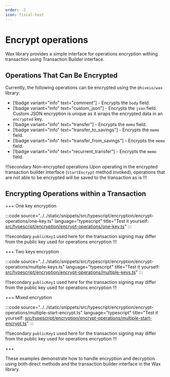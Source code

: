 ```yaml
---
order: -2
icon: fiscal-host
---
```


# Encrypt operations

Wax library provides a simple interface for operations encryption withing transaction using Transaction Builder interface.

## Operations That Can Be Encrypted

Currently, the following operations can be encrypted using the `@hiveio/wax` library:

- [!badge variant="info" text="comment"] - Encrypts the `body` field.
- [!badge variant="info" text="custom_json"] - Encrypts the `json` field. Custom JSON encryption is unique as it wraps the encrypted data in an `encrypted` key.
- [!badge variant="info" text="transfer"] - Encrypts the `memo` field.
- [!badge variant="info" text="transfer_to_savings"] - Encrypts the `memo` field.
- [!badge variant="info" text="transfer_from_savings"] - Encrypts the `memo` field.
- [!badge variant="info" text="recurrent_transfer"] - Encrypts the `memo` field.

!!!secondary Non-encrypted operations
Upon operating in the encrypted transaction builder interface (`startEncrypt` method invoked), operations that are not able to be encrypted will be saved to the transaction as is
!!!

## Encrypting Operations within a Transaction

+++ One key encryption

:::code source="../../static/snippets/src/typescript/encryption/encrypt-operations/one-key.ts" language="typescript" title="Test it yourself: [src/typescript/encryption/encrypt-operations/one-key.ts](https://stackblitz.com/github/mtyszczak/hive-docs-snippets?file=src%2Ftypescript%2Fencryption%2Fencrypt-operations%2Fone-key.ts)" :::

!!!secondary
`publicKey1` used here for the transaction signing may differ from the public key used for operations encryption
!!!

+++ Two keys encryption

:::code source="../../static/snippets/src/typescript/encryption/encrypt-operations/multiple-keys.ts" language="typescript" title="Test it yourself: [src/typescript/encryption/encrypt-operations/multiple-keys.ts](https://stackblitz.com/github/mtyszczak/hive-docs-snippets?file=src%2Ftypescript%2Fencryption%2Fencrypt-operations%2Fmultiple-keys.ts)" :::

!!!secondary
`publicKey1` used here for the transaction signing may differ from the public key used for operations encryption
!!!

+++ Mixed encryption

:::code source="../../static/snippets/src/typescript/encryption/encrypt-operations/multiple-start-encrypt.ts" language="typescript" title="Test it yourself: [src/typescript/encryption/encrypt-operations/multiple-start-encrypt.ts](https://stackblitz.com/github/mtyszczak/hive-docs-snippets?file=src%2Ftypescript%2Fencryption%2Fencrypt-operations%2Fmultiple-start-encrypt.ts)" :::

!!!secondary
`publicKey1` used here for the transaction signing may differ from the public key used for operations encryption
!!!

+++

These examples demonstrate how to handle encryption and decryption using both direct methods and the transaction builder interface in the Wax library.

